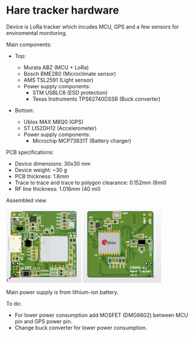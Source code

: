 # Hare tracker hardware

Device is LoRa tracker which incudes MCU, GPS and a few sensors for enviromental monitoring.

Main components:
- Top:
    - Murata ABZ (MCU + LoRa)
    - Bosch BME280 (Microclimate sensor)
    - AMS TSL2591 (Light sensor)
    - Power supply components:
        - STM USBLC6 (ESD protection)
        - Texas Instruments TPS62740DSSR (Buck converter)

- Bottom:
    - Ublox MAX M8Q0 (GPS)
    - ST LIS2DH12 (Accelerometer)
    - Power supply components:  
        - Microchip MCP73831T (Battery charger)

PCB specifications:
- Device dimensions: 30x30 mm
- Device weight: ~30 g
- PCB thickness: 1.6mm 
- Trace to trace and trace to polygon clearance: 0.152mm (6mil)
- RF line thickness: 1.016mm (40 mil)

Assembled view
 
<img src="https://github.com/sakalaka8/hare-tracker-hardware/blob/master/DOC/tracker_top.PNG" height="200">			<img src="https://github.com/sakalaka8/hare-tracker-hardware/blob/master/DOC/tracker_bottom.PNG" height="200">			

Main power supply is from lithium-ion battery.

To do:
* For lower power consumption add MOSFET (DMG6602) between MCU pin and GPS power pin.
* Change buck converter for lower power consumption.
